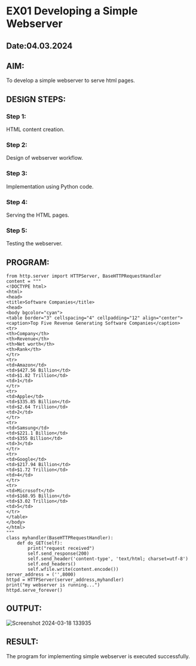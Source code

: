 # EX01 Developing a Simple Webserver
## Date:04.03.2024

## AIM:
To develop a simple webserver to serve html pages.

## DESIGN STEPS:
### Step 1: 
HTML content creation.

### Step 2:
Design of webserver workflow.

### Step 3:
Implementation using Python code.

### Step 4:
Serving the HTML pages.

### Step 5:
Testing the webserver.

## PROGRAM:
```
from http.server import HTTPServer, BaseHTTPRequestHandler
content = """
<!DOCTYPE html>
<html>
<head>
<title>Software Companies</title>
<head>
<body bgcolor="cyan">
<table border="3" cellspacing="4" cellpadding="12" align="center">
<caption>Top Five Revenue Generating Software Companies</caption>
<tr>
<th>Company</th>
<th>Revenue</th>
<th>Net worth</th>
<th>Rank</th>
</tr>
<tr>
<td>Amazon</td>
<td>$427.56 Billion</td>
<td>$1.82 Trillion</td>
<td>1</td>
</tr>
<tr>
<td>Apple</td>
<td>$335.85 Billion</td>
<td>$2.64 Trillion</td>
<td>2</td>
</tr>
<tr>
<td>Samsung</td>
<td>$221.1 Billion</td>
<td>$355 Billion</td>
<td>3</td>
</tr>
<tr>
<td>Google</td>
<td>$217.94 Billion</td>
<td>$1.72 Trillion</td>
<td>4</td>
</tr>
<tr>
<td>Microsoft</td>
<td>$168.95 Billion</td>
<td>$3.02 Trillion</td>
<td>5</td>
</tr>
</table>
</body>
</html>
"""
class myhandler(BaseHTTPRequestHandler):
    def do_GET(self):
        print("request received")
        self.send_response(200)
        self.send_header('content-type', 'text/html; charset=utf-8')
        self.end_headers()
        self.wfile.write(content.encode())
server_address = ('',8000)
httpd = HTTPServer(server_address,myhandler)
print("my webserver is running...")
httpd.serve_forever()
```

## OUTPUT:
![Screenshot 2024-03-18 133935](https://github.com/Kavi45-msk/simplewebserver/assets/147457752/f130288a-e4a6-4197-aff4-f8515a4dd28b)


## RESULT:
The program for implementing simple webserver is executed successfully.
